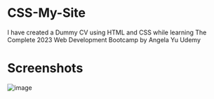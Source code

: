 # CSS-My-Site
I have created a Dummy CV using HTML and CSS while learning The Complete 2023 Web Development Bootcamp by Angela Yu Udemy

# Screenshots

![image](https://user-images.githubusercontent.com/88231580/219759098-f1edf7de-4da7-4ab4-ad0b-a96be83bf7e6.png)

